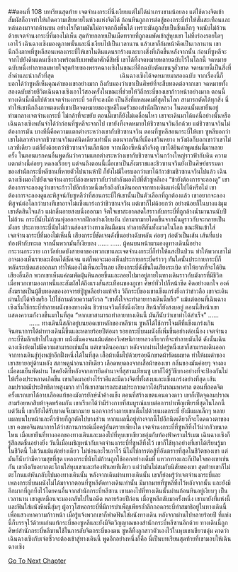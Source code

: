 ##ตอนที่ 108 บทเรียนสุดท้าย
เจตจำนงกระบี่นิ่งเงียบแต่ไม่ได้น่าเกรงขามน้อยลง แต่ใช้ดวงจิตเข้าสัมผัสก็อาจทำให้เกิดความเสียหายในห้วงแห่งจิตได้
ก้อนหินถูกการต่อสู้ของกระบี่ทำให้สั่นสะเทือนและหล่นลงมาจากด้านบน อย่างไรก็ตามมันไม่อาจตกถึงพื้นได้ เพราะมันถูกสับเป็นชิ้นเล็กๆ จนนับไม่ถ้วนด้วยเจตจำนงกระบี่ที่มองไม่เห็น สุดท้ายกลายเป็นเม็ดทรายที่ถูกลมพัดเข้าสู่หุบเขา ไม่ทิ้งร่องรอยใดๆ เอาไว้
เฉินฉางเซิงมองดูภาพนั้นและนิ่งเงียบไปเป็นเวลานาน
แล้วเขาก็ก้มหน้าคิดเป็นเวลานาน
เขานึกถึงภาพที่ซูหลีสอนเพลงกระบี่ให้เขาในดินแดนรกร้างและบางสิ่งที่เกิดขึ้นหลังจากนั้น
ก่อนที่ซูหลีจะจากไปยังดินแดนเซิ่งกวงพร้อมกับเทพธิดาศักดิ์สิทธิ์ เขาได้ทิ้งจดหมายหลายฉบับไว้ในโลกนี้
จดหมายฉบับหนึ่งทำลายลมหายใจสุดท้ายของพรรคฉางเซิงในขณะที่อีกฉบับตัดแขนจูลั่วขาด
จดหมายนี้เป็นสิ่งที่ล้ำค่าและน่ากลัวที่สุด                                     
เฉินฉางเซิงได้จดหมายมาสองฉบับ
จากเรื่องนี้ก็บอกได้ว่าซูหลีเห็นคุณค่าของเขาอย่างมาก ถึงกับมองว่าเขาเป็นศิษย์ที่จะสืบทอดต่อจากเขา
จดหมายทั้งสองฉบับช่วยชีวิตเฉินฉางเซิงเอาไว้สองครั้งในขณะที่ช่วยให้วิถีกระบี่ของเขาก้าวหน้าอย่างมาก
ตอนนี้ทางเดินนี้เต็มไปด้วยเจตจำนงกระบี่ รอที่จะลงมือ เป็นสิ่งที่แหลมคมที่สุดในโลก สามารถตัดได้ทุกสิ่ง
นี่ทำให้เขานึกถึงภาพตอนที่เขาเปิดจดหมายของซูหลีในครัวของสำนักฝึกหลวง
ในตอนนั้นเขายืนอยู่ท่ามกลางเจตจำนงกระบี่ ไม่กล้าที่จะขยับ
ตอนนี้เขาก็ยังไม่เคลื่อนไหว
เขาจะเดินมาได้แค่นี้อย่างนั้นหรือ
เฉินฉางเซิงพลันจำได้ว่าก่อนที่ซูหลีจะจากไป เขายังทิ้งจดหมายให้ชิวซานจวินอีกด้วย
แต่ชิวซานจวินไม่ต้องการมัน
บางทีนี่คือความแตกต่างระหว่างเขากับชิวซานจวิน
ตอนที่ซูหลีสอนกระบี่ให้เขา ซูหลีบอกว่าเขาไม่เลวห่างจากชิวซานจวินแค่นิดเดียวเท่านั้น
ตอนจากกันที่เมืองสวินหยาง หวังผ้อก็บอกเขาว่าเขาไม่เลวทีเดียว แต่ก็ยังด้อยกว่าชิวซานจวินเล็กน้อย
จากเมืองซีหนิงถึงจิงตู เขาได้ยินคำพูดเช่นนี้มาหลายครั้ง
ในตอนแรกคนอื่นพูดกันว่าความแตกต่างระหว่างเขากับชิวซานจวินกว้างใหญ่ราวฟ้ากับดิน ความแตกต่างนี้ค่อยๆ หดลงเรื่อยๆ แต่จนถึงตอนนี้เมื่อเขาเป็นสังฆราชและชิวซานจวินยังเป็นศิษย์ธรรมดาของสำนักกระบี่หลีซานที่หายตัวไปนานห้าปี ก็ยังไม่มีใครบอกว่าเขาได้ก้าวข้ามชิวซานจวินไปแล้ว
เฉินฉางเซิงมองไปยังเจตจำนงกระบี่ล่องหนราวกับว่ากำลังมองไปที่ตัวซูหลีเอง “ข้ายังต้องการจะลองดู”
เขาต้องการจะลองดูว่าเขาจะก้าวไปอีกก้าวหนึ่งหรือถึงกับเดินออกจากทางเดินแห่งนี้ไปได้หรือไม่
เขาต้องการจะลองดูและพิสูจน์กับซูหลีว่าที่สอนกระบี่ให้เขานั้นเป็นตัวเลือกที่ถูกต้องแล้ว
เขาอยากจะลองพิสูจน์ต่อโลกว่าบางทีเขาอาจไม่แข็งแกร่งกว่าชิวซานจวิน แต่เขาก็ไม่ด้อยกว่า อย่างน้อยก็ในบางแง่มุม
เขาตัดสินใจแล้ว แผ่กลิ่นอายสงบนิ่งออกมา
จิตใจเขาสะอาดสดใสราวกับกระบี่ที่ถูกล้างน้ำมานานนับปีไม่ถ้วน
กระบี่นับไม่ถ้วนพุ่งออกจากฝักอย่างเงียบงัน ปลามากมายโดดขึ้นจากนั้นดูราวกับจะกลายเป็นมังกร
ประกายกระบี่นับไม่ถ้วนส่องสว่างทางเดินมืดมน ทำลายสีสันทั้งมวลในโลก ขณะฟันเข้าใส่เจตจำนงกระบี่ที่มองไม่เห็นนี้
เสียงกระบี่ชัดเจนดังขึ้นอย่างฉับพลัน ค่อยๆ ก่อตัวเป็นเส้น เส้นที่แบ่งท้องฟ้ากับทะเล จากนั้นพวกมันก็เงียบลง
……
……
ผู้คนบนหน้าผามองดูทางเดินนี้อย่างกระวนกระวาย
เถาวัลย์บดบังสายตาของพวกเขาและเจตจำนงกระบี่ก็ทำให้แสงปั่นป่วน ทำให้พวกเขาไม่อาจมองเห็นรายละเอียดได้ชัดเจน แต่ก็พอจะมองเห็นประกายกระบี่คร่าวๆ
ทันใดนั้นประกายกระบี่ก็พลันระเบิดแสงออกมา ทำให้มองไม่เห็นอะไรเลย
เสียงกระบี่ดังขึ้นในเสียงระเบิด ทำให้ยากที่จะได้ยินเสียงอื่นอีก
พวกเขาเห็นแค่ลมพัดฝุ่นหินลอยขึ้นและลอยไปมาอยู่ภายในทางเดินราวกับมังกรที่มีชีวิต
เมื่อพวกเขามองภาพนี้และสัมผัสได้ถึงแรงสั่นสะเทือนของภูเขา ศิษย์ทั่วไปก็หน้าซีด คิดอย่างตกใจ องค์สังฆราชเป็นผู้สืบทอดของอาจารย์ปู่ซูหลีอย่างแท้จริง วิถีกระบี่ของเขาแข็งแกร่งยิ่งกว่าข่าวลือ เขาจะเดินผ่านไปได้จริงหรือ
ไป๋ไช่ถามด้วยความกังวล “เขาตั้งใจจะทำลายทางเดินนี้หรือ”
แม้แต่ตอนที่เฉินฉางเซิงเริ่มใช้กระบี่ทำลายผนังของทางเดิน ชิวซานจวินก็ยังนิ่งเงียบ สีหน้าก็ยังสงบอยู่
ตอนนี้สีหน้าเขาแสดงความกังวลขึ้นมาในที่สุด “หากเขาสามารถทำลายทางเดินนี้ มันก็นับว่าเขาทำได้สำเร็จ”
……
            ……
ทางเดินนี้สลักอยู่บนยอดเขาหลักของหลีซาน ซูหลีได้ใช้การโจมตีที่แข็งแกร่งเกินจินตนาการได้ผ่าทางเดินนี้ขึ้นและหลายร้อยปีต่อมา รอยกระบี่บนผนังก็เพิ่มขึ้นอย่างต่อเนื่อง เจตจำนงกระบี่ซึมลึกเข้าไปในภูเขา ผนังมั่นคงจนแม้แต่ของวิเศษนิกายหลวงก็ยากที่จะทำลายมันได้ ดังนั้นเฉินฉางเซิงย่อมไม่มีความสามารถเช่นนั้น
แต่เขาเดินออกมา
หลังจากผ่านไปครู่หนึ่งเขาก็สามารถเดินออกจากทางเดินสู่ทุ่งหญ้าอีกฝั่งหนึ่งได้ในที่สุด
เสื้อผ้าเต็มไปด้วยรอยฉีกขาดผ้ารัดผมขาด ทำให้ผมดำของเขาสยายอยู่ด้านหลัง สภาพดูน่าอนาถทีเดียว
เลือดหยดลงจากเสื้อผ้าของเขา กลิ่นของมันค่อยๆ จางลงเมื่อลมเย็นพัดผ่าน โชคยังดีที่หลังจากการยึดอำนาจที่สุสานเทียนซู เขาก็ได้รู้วิธีบางอย่างที่จะป้องกันไม่ให้เรื่องประหลาดเกิดขึ้น
เขาเกิดมาอย่างไร้ราคีและมีดวงจิตที่ทั้งสงบและแข็งแกร่งอย่างที่สุด เส้นลมปราณมีประสิทธิภาพสูงมาก ทำให้เขาสามารถสะสมประกายดาวได้ปริมาณมหาศาล ตอนที่ถอดจิตครั้งแรกเขาได้อาบเลือดแท้ของมังกรยักษ์น้ำค้างแข็ง ตอนที่สร้างเขตแดนดวงดาว เขาก็เปิดจุดลมปราณสามร้อยหกสิบห้าจุดพร้อมกัน เขาเรียกได้ว่ามีร่างกายที่สมบูรณ์แบบต่อการบำเพ็ญเพียรที่สุดในโลกนี้
แต่วันนี้ เขาก็ยังได้รับบาดเจ็บมากมาย
นอกจากร่างกายเขาเต็มไปด้วยแผลกระบี่ ยังมีแผลเล็กๆ หลายแผลบนใบหน้าและคิ้วซ้ายก็ถูกตัดไปบางส่วน หากแผลนี้อยู่ห่างจากนี้ไปอีกนิดเดียวก็จะโดดดวงตาของเขา คงพอจินตนาการได้ว่าสถานการณ์เมื่อครู่อันตรายเพียงใด เจตจำนงกระบี่ที่ซูหลีทิ้งไว้น่ากลัวขนาดไหน
เมื่อเขายืนที่ทางออกของทางเดินและมองไปที่หุบเขาเขียวชอุ่มกับท้องฟ้าครามไร้เมฆ เฉินฉางเซิงก็รู้สึกสดชื่นอย่างยิ่ง
วันนี้เมื่อเผชิญหน้ากับเจตจำนงกระบี่ที่ซูหลีทิ้งไว้ เขาก็ใช้ทุกอย่างที่เขาได้เรียนรู้มาในชีวิตนี้ ไม่เว้นแม้แต่อย่างเดียว ไม่ซ่อนอะไรเอาไว้
นี่ไม่ใช่การต่อสู้ที่อันตรายที่สุดในชีวิตของเขา แต่มันก็นับว่ามีความสุขที่สุด
เพลงกระบี่นับไม่ถ้วนถูกใช้ออกอย่างเต็มที่ แหวกทางและก็เปิดใจของเขาเช่นกัน
เขาถึงกับอยากตะโกนใส่หุบเขาและท้องฟ้าเลยทีเดียว
แต่ว่ามันไม่สมกับนิสัยของเขา
สุดท้ายเขาก็ไม่ตะโกนแต่หันกลับไปมองทางเดินนั้น
หลังจากเดินผ่านทางเดินนั้น เขาก็ย่อมรู้ว่าเจตจำนงกระบี่และเพลงกระบี่บนผนังไม่ได้มาจากตอนที่ซูหลีตัดทางเดินเท่านั้น มีมากมายที่ซูหลีทิ้งไว้หลังจากนั้น และยังมีอีกมากที่ถูกทิ้งไว้โดยคนอื่นจากสำนักกระบี่หลีซาน
เขามองไปที่ทางเดินนั้นผ่านก้อนหินอยู่เงียบๆ เป็นเวลานาน
เขาดูเหมือนจะมองกลับไปในอดีต
หลายร้อยปีก่อน เมื่อซูหลีกลับมาครั้งหนึ่ง เขามายังที่แห่งนี้และฟันใส่ผนังหินนี้สุ่มๆ
ผู้อาวุโสหอกระบี่ที่มีการบำเพ็ญเพียรล้ำลึกกอดกระบี่ทำสมาธิอยู่ในทางเดินนี้เพื่อแสวงหาความก้าวหน้า เมื่อรู้แจ้งพวกเขาก็ฟาดฟันใส่ผนังทางเดิน
หลังจากผ่านไปหลายร้อยปี ที่แห่งนี้ก็บรรจุไว้ด้วยแก่นแท้กระบี่ของซูหลีและยังมีจิตวิญญาณของสำนักกระบี่หลีซานอีกด้วย
ทางเดินนี้ถูกศิษย์สำนักกระบี่หลีซานใช้ในการลับจิตกระบี่ของตน
ซูหลีทิ้งลูกสาวตัวเองไว้ในหุบเขาเขียวชอุ่ม คาดว่าเฉินฉางเซิงกับเจ๋อซิ่วจะต้องเข้าสู่ทางเดินนี้
พูดอีกอย่างหนึ่งก็คือ นี่เป็นบทเรียนสุดท้ายที่เขามอบให้เฉินฉางเซิง


[Go To Next Chapter]( ./935.md)